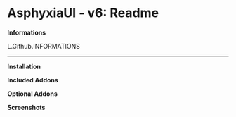 AsphyxiaUI - v6: Readme
=======================

**Informations**

L.Github.INFORMATIONS

---

**Installation**

**Included Addons**

**Optional Addons**

**Screenshots**